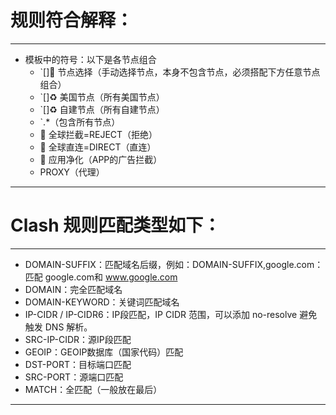 # 规则符合解释：
---

- 模板中的符号：以下是各节点组合  
   - `[]🚀 节点选择（手动选择节点，本身不包含节点，必须搭配下方任意节点组合）
   - `[]♻️ 美国节点（所有美国节点）
   - `[]♻️ 自建节点（所有自建节点）
   - `.*（包含所有节点）
   - 🛑 全球拦截=REJECT（拒绝）
   - 🎯 全球直连=DIRECT（直连）
   - 🍃 应用净化（APP的广告拦截）
   - PROXY（代理）
    
---

# Clash 规则匹配类型如下：
---

- DOMAIN-SUFFIX：匹配域名后缀，例如：DOMAIN-SUFFIX,google.com：匹配 google.com和 www.google.com
- DOMAIN：完全匹配域名
- DOMAIN-KEYWORD：关键词匹配域名
- IP-CIDR / IP-CIDR6：IP段匹配，IP CIDR 范围，可以添加 no-resolve 避免触发 DNS 解析。
- SRC-IP-CIDR：源IP段匹配
- GEOIP：GEOIP数据库（国家代码）匹配
- DST-PORT：目标端口匹配
- SRC-PORT：源端口匹配
- MATCH：全匹配（一般放在最后）

---


